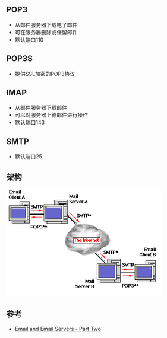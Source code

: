 ## POP3
* 从邮件服务器下载电子邮件
* 可在服务器删除或保留邮件
* 默认端口110

## POP3S
* 提供SSL加密的POP3协议

## IMAP
* 从邮件服务器下载邮件
* 可以对服务器上德邮件进行操作
* 默认端口143

## SMTP
* 默认端口25

## 架构
![](/images/mail_server.gif)

## 参考
* [Email and Email Servers - Part Two](http://www.vicomsoft.com/learning-center/email-and-email-servers-part-2/#3)